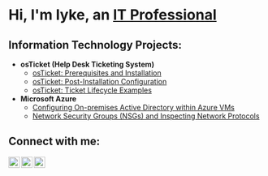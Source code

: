
<h1>Hi, I'm Iyke, an <a href="https://www.linkedin.com/in/ikechukwuka-uwajeh-29448b87/)">IT Professional</a></h1>

<h2> Information Technology Projects:</h2>

- <b>osTicket (Help Desk Ticketing System)</b>
  - [osTicket: Prerequisites and Installation](https://github.com/eyekay2518/osticket-prereqs)
  - [osTicket: Post-Installation Configuration](https://github.com/eyekay2518/post-install-config)
  - [osTicket: Ticket Lifecycle Examples](https://github.com/eyekay2518/ticket-lifecycle)
- <b>Microsoft Azure</b>
  - [Configuring On-premises Active Directory within Azure VMs](https://github.com/eyekay2518/configure-ad)
  - [Network Security Groups (NSGs) and Inspecting Network Protocols](https://github.com/eyekay2518/azure-network-protocols)

<h2>Connect with me:</h2>

[<img align="left" alt="Josh | Twitter" width="22px" src="https://cdn.jsdelivr.net/npm/simple-icons@v3/icons/twitter.svg" />][twitter]
[<img align="left" alt="Josh | LinkedIn" width="22px" src="https://cdn.jsdelivr.net/npm/simple-icons@v3/icons/linkedin.svg" />][linkedin]
[<img align="left" alt="Josh | Instagram" width="22px" src="https://cdn.jsdelivr.net/npm/simple-icons@v3/icons/instagram.svg" />][instagram]

[twitter]: https://twitter.com/eyekay18
[instagram]: https://www.instagram.com/eyekay18
[linkedin]: https://linkedin.com/in/ikechukwuka-uwajeh-29448b87
